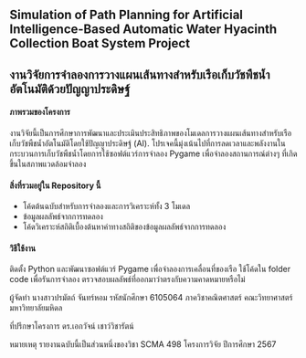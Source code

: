 ## Simulation of Path Planning for Artificial Intelligence-Based Automatic Water Hyacinth Collection Boat System Project
## งานวิจัยการจำลองการวางแผนเส้นทางสำหรับเรือเก็บวัชพืชน้ำอัตโนมัติด้วยปัญญาประดิษฐ์

#### ภาพรวมของโครงการ
งานวิจัยนี้เป็นการศึกษาการพัฒนาและประเมินประสิทธิภาพของโมเดลการวางแผนเส้นทางสำหรับเรือเก็บวัชพืชน้ำอัตโนมัติโดยใช้ปัญญาประดิษฐ์ (AI). โปรเจคนี้มุ่งเน้นไปที่การลดเวลาและพลังงานในกระบวนการเก็บวัชพืชน้ำโดยการใช้ซอฟต์แวร์การจำลอง Pygame เพื่อจำลองสถานการณ์ต่างๆ ที่เกิดขึ้นในสภาพแวดล้อมจำลอง

#### สิ่งที่รวมอยู่ใน Repository นี้
- โค้ดต้นฉบับสำหรับการจำลองและการวิเคราะห์ทั้ง 3 โมเดล 
- ข้อมูลผลลัพธ์จากการทดลอง
- โค้ดวิเคราะห์สถิติเบื้องต้นหาค่าทางสถิติของข้อมูลผลลัพธ์จากการทดลอง

#### วิธีใช้งาน
ติดตั้ง Python และพัฒนาซอฟต์แวร์ Pygame เพื่อจำลองการเคลื่อนที่ของเรือ
ใช้โค้ดใน folder code เพื่อรันการจำลอง
ตรวจสอบผลลัพธ์ที่ออกมาว่าตรงกับความคาดหมายหรือไม่

ผู้จัดทำ
นางสาวปรมัตถ์ จันทร์หอม
รหัสนักศึกษา 6105064
ภาควิชาคณิตศาสตร์ คณะวิทยาศาสตร์ มหาวิทยาลัยมหิดล

ที่ปรึกษาโครงการ
ดร.เอกวัจน์ เชาว์วิชารัตน์

หมายเหตุ
รายงานฉบับนี้เป็นส่วนหนึ่งของวิชา SCMA 498 โครงการวิจัย ปีการศึกษา 2567


